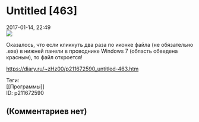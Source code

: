 Untitled [463]
==============

  
2017-01-14, 22:49  
  ![](http://i.imgur.com/4LjV6lJ.png)    
   
 Оказалось, что если кликнуть два раза по иконке файла (не обязательно .exe) в нижней панели в проводнике Windows 7 (область обведена красным), то файл откроется!   
  
<https://diary.ru/~zHz00/p211672590_untitled-463.htm>  
  
Теги:  
[[Программы]]  
ID: p211672590  


(Комментариев нет)
------------------